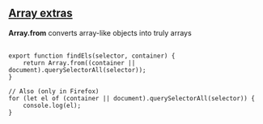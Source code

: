 ## <a href="https://developer.mozilla.org/en-US/docs/Web/JavaScript/Reference/Global_Objects/Array" target="_blank">Array extras</a>

__Array.from__ converts array-like objects into truly arrays

<pre>
	<code data-trim>
export function findEls(selector, container) {
	return Array.from((container || document).querySelectorAll(selector));
}

// Also (only in Firefox)
for (let el of (container || document).querySelectorAll(selector)) {
	console.log(el);
}
	</code>
</pre>
